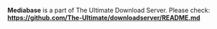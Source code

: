 **Mediabase** is a part of The Ultimate Download Server. Please check: **https://github.com/The-Ultimate/downloadserver/README.md**
